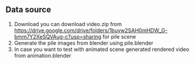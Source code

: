 ## Data source
1. Download you can download video.zip from https://drive.google.com/drive/folders/1buvw2SAH0mHDW_G-bmm7Y2XeSQVAug-c?usp=sharing for pile scene
2. Generate the pile images from blender using pile.blender
3. In case you want to test with animated scene generated rendered video from animation.blender
